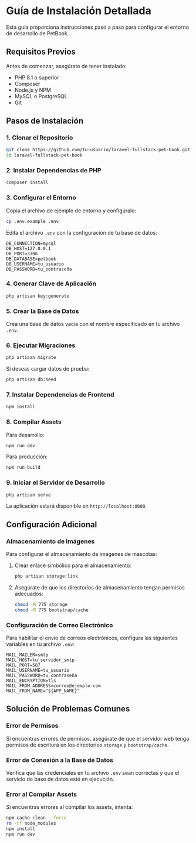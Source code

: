 # Guía de Instalación Detallada

Esta guía proporciona instrucciones paso a paso para configurar el entorno de desarrollo de PetBook.

## Requisitos Previos

Antes de comenzar, asegúrate de tener instalado:

- PHP 8.1 o superior
- Composer
- Node.js y NPM
- MySQL o PostgreSQL
- Git

## Pasos de Instalación

### 1. Clonar el Repositorio

```bash
git clone https://github.com/tu-usuario/laravel-fullstack-pet-book.git
cd laravel-fullstack-pet-book
```

### 2. Instalar Dependencias de PHP

```bash
composer install
```

### 3. Configurar el Entorno

Copia el archivo de ejemplo de entorno y configúralo:

```bash
cp .env.example .env
```

Edita el archivo `.env` con la configuración de tu base de datos:

```
DB_CONNECTION=mysql
DB_HOST=127.0.0.1
DB_PORT=3306
DB_DATABASE=petbook
DB_USERNAME=tu_usuario
DB_PASSWORD=tu_contraseña
```

### 4. Generar Clave de Aplicación

```bash
php artisan key:generate
```

### 5. Crear la Base de Datos

Crea una base de datos vacía con el nombre especificado en tu archivo `.env`.

### 6. Ejecutar Migraciones

```bash
php artisan migrate
```

Si deseas cargar datos de prueba:

```bash
php artisan db:seed
```

### 7. Instalar Dependencias de Frontend

```bash
npm install
```

### 8. Compilar Assets

Para desarrollo:
```bash
npm run dev
```

Para producción:
```bash
npm run build
```

### 9. Iniciar el Servidor de Desarrollo

```bash
php artisan serve
```

La aplicación estará disponible en `http://localhost:8000`.

## Configuración Adicional

### Almacenamiento de Imágenes

Para configurar el almacenamiento de imágenes de mascotas:

1. Crear enlace simbólico para el almacenamiento:
   ```bash
   php artisan storage:link
   ```

2. Asegúrate de que los directorios de almacenamiento tengan permisos adecuados:
   ```bash
   chmod -R 775 storage
   chmod -R 775 bootstrap/cache
   ```

### Configuración de Correo Electrónico

Para habilitar el envío de correos electrónicos, configura las siguientes variables en tu archivo `.env`:

```
MAIL_MAILER=smtp
MAIL_HOST=tu_servidor_smtp
MAIL_PORT=587
MAIL_USERNAME=tu_usuario
MAIL_PASSWORD=tu_contraseña
MAIL_ENCRYPTION=tls
MAIL_FROM_ADDRESS=correo@ejemplo.com
MAIL_FROM_NAME="${APP_NAME}"
```

## Solución de Problemas Comunes

### Error de Permisos

Si encuentras errores de permisos, asegúrate de que el servidor web tenga permisos de escritura en los directorios `storage` y `bootstrap/cache`.

### Error de Conexión a la Base de Datos

Verifica que las credenciales en tu archivo `.env` sean correctas y que el servicio de base de datos esté en ejecución.

### Error al Compilar Assets

Si encuentras errores al compilar los assets, intenta:

```bash
npm cache clean --force
rm -rf node_modules
npm install
npm run dev
```